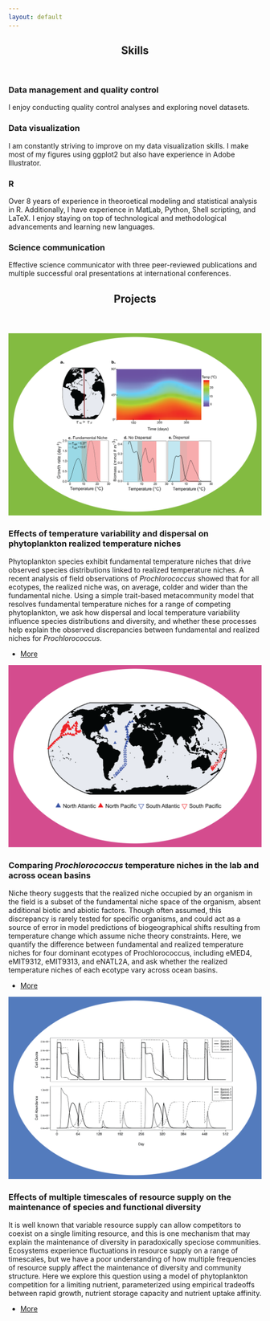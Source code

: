 ```yaml
---
layout: default
---
```


<!-- Section -->
<section>
	<header class="major">
		<h2>Skills</h2>
	</header>
	<div class="features">
		<article>
			<span class="icon fa-table"></span>
			<div class="content">
				<h3>Data management and quality control</h3>
				<p>I enjoy conducting quality control analyses and exploring novel datasets.</p>
			</div>
		</article>
		<article>
			<span class="icon fa-bar-chart"></span>
			<div class="content">
				<h3>Data visualization</h3>
				<p>I am constantly striving to improve on my data visualization skills. I make most of my figures using ggplot2 but also have experience in Adobe Illustrator.</p>
			</div>
		</article>
		<article>
			<span class="icon fa-code"></span>
			<div class="content">
				<h3>R</h3>
				<p>Over 8 years of experience in theoroetical modeling and statistical analysis in R. Additionally, I have experience in MatLab, Python, Shell scripting, and LaTeX. I enjoy staying on top of technological and methodological advancements and learning new languages.</p>
			</div>
		</article>
		<article>
			<span class="icon fa-picture-o"></span>
			<div class="content">
				<h3>Science communication</h3>
				<p>Effective science communicator with three peer-reviewed publications and multiple successful oral presentations at international conferences. </p>
			</div>
		</article>
	</div>
</section>

<!-- Section -->
<section>
	<header class="major">
		<h2>Projects</h2>
	</header>
	<div class="posts">
		<article>
			<a href="{proj3.html | absolute_url}" class="image"><img src="assets/images/model_3.png" alt="" /></a>
			<h3>Effects of temperature variability and dispersal on phytoplankton realized temperature niches</h3>
			<p>Phytoplankton species exhibit fundamental temperature niches that drive observed species distributions linked to realized temperature niches. A recent analysis of field observations of <i>Prochlorococcus</i> showed that for all ecotypes, the realized niche was, on average, colder and wider than the fundamental niche. Using a simple trait-based metacommunity model that resolves fundamental temperature niches for a range of competing phytoplankton, we ask how dispersal and local temperature variability influence species distributions and diversity, and whether these processes help explain the observed discrepancies between fundamental and realized niches for <i>Prochlorococcus</i>.</p>
			<ul class="actions">
				<li><a href="{proj3.html | absolute_url}" class="button">More</a></li>
			</ul>
		</article>
		<article>
			<a href="{proj2.html | absolute_url}" class="image"><img src="assets/images/p2_map.png" alt="" /></a>
			<h3>Comparing <i>Prochlorococcus</i> temperature niches in the lab and across ocean basins</h3>
			<p>Niche theory suggests that the realized niche occupied by an organism in the field is a subset of the fundamental niche space of the organism, absent additional biotic and abiotic factors. Though often assumed, this discrepancy is rarely tested for specific organisms, and could act as a source of error in model predictions of biogeographical shifts resulting from temperature change which assume niche theory constraints. Here, we quantify the difference between fundamental and realized temperature niches for four dominant ecotypes of Prochlorococcus, including eMED4, eMIT9312, eMIT9313, and eNATL2A, and ask whether the realized temperature niches of each ecotype vary across ocean basins. </p>
			<ul class="actions">
				<li><a href="{proj2.html | absolute_url}" class="button">More</a></li>
			</ul>
		</article>
		<article>
			<a href="{proj1.html | absolute_url}" class="image"><img src="assets/images/p1_fig.png" alt="" /></a>
			<h3>Effects of multiple timescales of resource supply on the maintenance of species and functional diversity</h3>
			<p>It is well known that variable resource supply can allow competitors to coexist on a single limiting resource, and this is one mechanism that may explain the maintenance of diversity in paradoxically speciose communities. Ecosystems experience fluctuations in resource supply on a range of timescales, but we have a poor understanding of how multiple frequencies of resource supply affect the maintenance of diversity and community structure. Here we explore this question using a model of phytoplankton competition for a limiting nutrient, parameterized using empirical tradeoffs between rapid growth, nutrient storage capacity and nutrient uptake affinity. </p>
			<ul class="actions">
				<li><a href="{proj1.html | absolute_url}" class="button">More</a></li>
			</ul>
		</article>
	</div>
</section>
